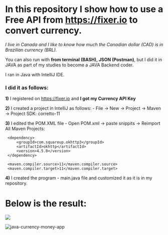 # **In this repository I show how to use a Free API from https://fixer.io to convert currency.**

_I live in Canada and I like to know how much the Canadian dollar (CAD) is in Brazilian currency (BRL)._

You can also run with **from terminal (BASH), JSON (Postman)**, but I did it in JAVA as part of my studies to become a JAVA Backend coder.

I ran in Java with IntelliJ IDE.

### **I did it as follows:**
**1)** I registered on https://fixer.io and **I got my Currency API Key**

**2)** I created a project in IntelliJ as follows:
    - File -> New -> Project -> Maven -> Project SDK: corretto-11
    
**3)** I edited the POM.XML file
    - Open POM.xml -> paste snippits -> Reimport All Maven Projects:
    
> <dependencies>
     <dependency>
         <groupId>com.squareup.okhttp3</groupId>
         <artifactId>okhttp</artifactId>
         <version>4.5.0</version>
     </dependency>
</dependencies>

> <properties>
     <maven.compiler.source>11</maven.compiler.source>
     <maven.compiler.target>11</maven.compiler.target>
</properties>

**4)** I created the program - main.java file and customized it as it is in my repository.

# Below is the result:

[![](https://lh3.googleusercontent.com/pw/AJFCJaX3jjiGplQtb9tHctSVQ3zfd5_4NB4zm6sSpeEC-94_30QMw1PDxS9HkSqVXFSY65KCpoSVDVHZ941QihD5svPfZ5K-rwQlAF2YJ5zq8CnHzU71RmJs0N3N8mUjpV58XweO_jrO0HyH8GrrS-7X09dS935KvbrXXJSSHFu5mAF8kr1-1DKdeUBo5LpMEiIJzT7LV88qBuXU6s96qodH8DEqDmUYz3gkzBaPC0y3nVGiOTW2GHGhlWCYQ-dugnqeSqEXIFMTWMaFgkV_MRvFxqyEEHap8lnWAUBvDf3YQn5fjd2QoOh1-tnViAt7SWFGqyF0cWarbXBwwiFQ_2rfHtXif6lr3B2D5lypo5lK2tcf-uFKcBJtIn9T-5qDkfFJryQiLqGL5VQ3srf44VFFNK-tJIuZtzbYQ3ne2it81-Yk-pELM79Gjc84FBayY2QoWvXLxxQo_mMlICdm_N0n5lNESwvvit6lkQKE4xDkfvmENcHFupb8aNzoV5LFZAom5YXUp5bqs7Cih3xaeoisxLbBk--5YA7bfae4LGZUZgOjnFYDWsR6uRwEwbXsEY6d_gXSCVN6-eI7GiGC_mAK-pP0iEFzK0JOzs-yAL1tgPUtTKbL-PMtRQe5SEPNswjumyiVUyKxfVmWQM6mXk5QTPaQguySHjrtAzYn_J5IFCMFAC9BfNU6-1dzhHD4XIysqS4EJB2qrQ80cE4_1bmOa-ROyy8ETGyOl51rXDK73aOIl9r8BadDZ8zWA-9ir4E64C0ysP2-JDV2VUIs3w56mRqmyK3W08GOTUDofVAe-M-OwZaY12774a1hY4Mr664FeIZBJ19p3ZT9K_yW3ctWe3mNmo5PGV48I9J1mtWMqO7j-4DE5M8Io3Nhr_R0RlWeLm5XrJmsL7pKo8lwc0OA2g=w298-h729-s-no?authuser=0)](https://www.volgarine.com.br)

![java-currency-money-app](https://github.com/volgarine/currency-money/assets/120597785/84ab71a1-9e10-48e6-8d7d-9577d1b0f39d)


